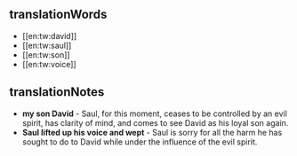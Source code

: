 ## translationWords

* [[en:tw:david]]
* [[en:tw:saul]]
* [[en:tw:son]]
* [[en:tw:voice]]

## translationNotes

* **my son David** - Saul, for this moment, ceases to be controlled by an evil spirit, has clarity of mind, and comes to see David as his loyal son again.
* **Saul lifted up his voice and wept** - Saul is sorry for all the harm he has sought to do to David while under the influence of the evil spirit.
